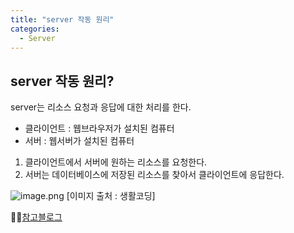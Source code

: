```yaml
---
title: "server 작동 원리"
categories:
  - Server
---
```


## server 작동 원리?
server는 리소스 요청과 응답에 대한 처리를 한다.

- 클라이언트 : 웹브라우저가 설치된 컴퓨터
- 서버 : 웹서버가 설치된 컴퓨터

1. 클라이언트에서 서버에 원하는 리소스를 요청한다.
2. 서버는 데이터베이스에 저장된 리소스를 찾아서 클라이언트에 응답한다.

![image.png](https://images.velog.io/post-images/yhe228/eb88abf0-3924-11ea-a38d-79c434df4124/image.png)
[이미지 출처 : 생활코딩] 

👨‍🏫[참고블로그](https://opentutorials.org/course/1688/9408)
 
